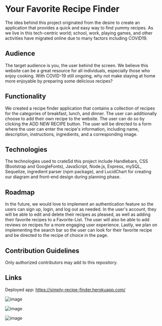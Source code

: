 # Your Favorite Recipe Finder

The idea behind this project originated from the desire to create an application that provides a quick and easy way to find yummy recipes. As we live in this tech-centric world; school, work, playing games, and other activities have migrated online due to many factors including COVID19.

## Audience

The target audience is you, the user behind the screen. We believe this website can be a great resource for all individuals, especially those who enjoy cooking. With COVID-19 still ongoing, why not make staying at home more enjoyable by preparing some delicious recipes?

## Functionality

We created a recipe finder application that contains a collection of recipes for the categories of breakfast, lunch, and dinner. The user can additionally choose to add their own recipe to the website. The user can do so by clicking the ADD NEW RECIPE button. The user will be directed to a form where the user can enter the recipe's information, including name, description, instructions, ingredients, and a corresponding image.

## Technologies

The technologies used to crateSd this project include Handlebars, CSS (Bootstrap and GoogleFonts), JavaScript, Node.js, Express, mySQL, Sequelize, ingredient parser (npm package), and LucidChart for creating our diagram and front-end design during planning phase.

## Roadmap

In the future, we would love to implement an authentication feature so the users can sign up, login, and log out as needed. In the user's account, they will be able to edit and delete their recipes as pleased, as well as adding their favorite recipes to a Favorite-List. The user will also be able to add reviews on recipes for a more engaging user experience. Lastly, we plan on implementing the search bar so the user can look for their favorite recipe and be directed to the recipe of choice in the page.

## Contribution Guidelines

Only authorized contributors may add to this repository.

## Links

Deployed app: https://simply-recipe-finder.herokuapp.com/

![image](./public/images/app-screenshot1.png)

![image](./public/images/app-screenshot3.png)

![image](./public/images/app-screenshot2.png)
